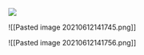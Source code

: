 ![](http://ppkomp.com.my/gambar/hackerrank/gula-gula.jpg)

![[Pasted image 20210612141745.png]]

![[Pasted image 20210612141756.png]]